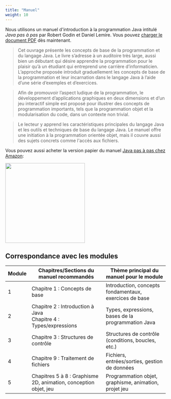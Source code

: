 ```yaml
---
title: "Manuel"
weight: 10
---
```




Nous utilisons un manuel d'introduction à la programmation Java intitulé *Java pas à pas* par Robert Godin et Daniel Lemire. Vous pouvez [charger le document PDF](https://raw.githubusercontent.com/RobertGodin/JavaPasAPas/master/JavaPasAPas.pdf) dès maintenant.


> Cet ouvrage présente les concepts de base de la programmation et du langage Java. Le livre s’adresse à un auditoire très large, aussi bien un débutant qui désire apprendre la programmation pour le plaisir qu’à un étudiant qui entreprend une carrière d’informaticien. L’approche proposée introduit graduellement les concepts de base de la programmation et leur incarnation dans le langage Java à l’aide d’une série d’exemples et d’exercices.

>  Afin de promouvoir l’aspect ludique de la programmation, le développement d’applications graphiques en deux dimensions et d’un jeu interactif simple est proposé pour illustrer des concepts de programmation importants, tels que la programmation objet et la modularisation du code, dans un contexte non trivial.

>  Le lecteur y apprend les caractéristiques principales du langage Java et les outils et techniques de base du langage Java. Le manuel offre une initiation à la programmation orientée objet, mais il couvre aussi des sujets concrets comme l'accès aux fichiers.

Vous pouvez aussi acheter la version papier du manuel [Java pas à pas chez Amazon](https://www.amazon.ca/Java-pas-Introduction-programmation-langage/dp/B0CR7RW87Y/):




<div><a href="https://www.amazon.ca/Java-pas-Introduction-programmation-langage/dp/B0CR7RW87Y/"><img src="https://m.media-amazon.com/images/I/61tnblFlmmL._SL1499_.jpg" width="250px" style="margin-left:auto; margin-right:auto;"></a></div>


## Correspondance avec les modules

 Module         | Chapitres/Sections du manuel recommandés                        | Thème principal du manuel pour le module                |
|----------|----------------------------------------------------------------|---------------------------------------------------------|
| 1   | Chapitre 1 : Concepts de base                                  | Introduction, concepts fondamentaux, exercices de base  |
| 2 | Chapitre 2 : Introduction à Java<br>Chapitre 4 : Types/expressions | Types, expressions, bases de la programmation Java      |
| 3      | Chapitre 3 : Structures de contrôle                            | Structures de contrôle (conditions, boucles, etc.)      |
| 4      | Chapitre 9 : Traitement de fichiers                            | Fichiers, entrées/sorties, gestion de données           |
| 5        | Chapitres 5 à 8 : Graphisme 2D, animation, conception objet, jeu | Programmation objet, graphisme, animation, projet jeu   |
